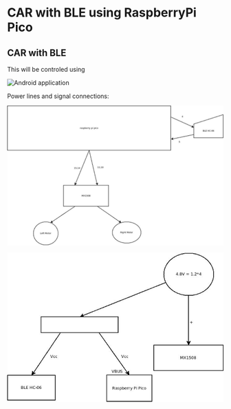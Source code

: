 # CAR with BLE using RaspberryPi Pico

## CAR with BLE
This will be controled using 

![Android application](https://github.com/gdimitriu/DroidControlCenter)

Power lines and signal connections:

![The logical connection](./2enginesble/docs/logical_connections.jpeg)

![The power connection](./2enginesble/docs/power_lines.jpeg)

